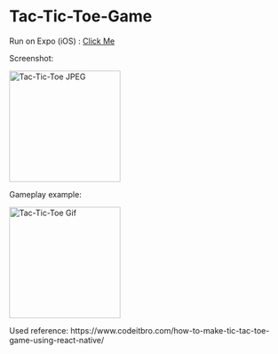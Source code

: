 # Tac-Tic-Toe-Game
Run on Expo (iOS) :
[Click Me](https://snack.expo.dev/@hclicory/tic-tac-toe-game)

<div>
    Screenshot:<p>
    <img src="https://github.com/hclicory/Tac-Tic-Toe-Game/blob/52085c48930c748ce2f746074f23b986d6e46ce5/TacTicToeScreenshot.jpeg" alt="Tac-Tic-Toe JPEG" width="200px"</img><p>
    Gameplay example:<p>
    <img src="https://github.com/hclicory/Tac-Tic-Toe-Game/blob/52085c48930c748ce2f746074f23b986d6e46ce5/TacTicToeGif.gif" alt="Tac-Tic-Toe Gif" width="200px"><p>
</div>

<p>
Used reference: https://www.codeitbro.com/how-to-make-tic-tac-toe-game-using-react-native/

